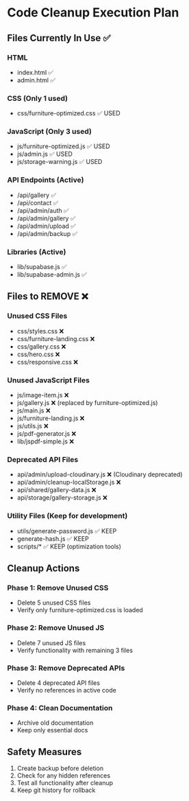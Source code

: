 # Code Cleanup Execution Plan

## Files Currently In Use ✅

### HTML

- index.html ✅
- admin.html ✅

### CSS (Only 1 used)

- css/furniture-optimized.css ✅ USED

### JavaScript (Only 3 used)

- js/furniture-optimized.js ✅ USED
- js/admin.js ✅ USED
- js/storage-warning.js ✅ USED

### API Endpoints (Active)

- /api/gallery ✅
- /api/contact ✅
- /api/admin/auth ✅
- /api/admin/gallery ✅
- /api/admin/upload ✅
- /api/admin/backup ✅

### Libraries (Active)

- lib/supabase.js ✅
- lib/supabase-admin.js ✅

## Files to REMOVE ❌

### Unused CSS Files

- css/styles.css ❌
- css/furniture-landing.css ❌
- css/gallery.css ❌
- css/hero.css ❌
- css/responsive.css ❌

### Unused JavaScript Files

- js/image-item.js ❌
- js/gallery.js ❌ (replaced by furniture-optimized.js)
- js/main.js ❌
- js/furniture-landing.js ❌
- js/utils.js ❌
- js/pdf-generator.js ❌
- lib/jspdf-simple.js ❌

### Deprecated API Files

- api/admin/upload-cloudinary.js ❌ (Cloudinary deprecated)
- api/admin/cleanup-localStorage.js ❌
- api/shared/gallery-data.js ❌
- api/storage/gallery-storage.js ❌

### Utility Files (Keep for development)

- utils/generate-password.js ✅ KEEP
- generate-hash.js ✅ KEEP
- scripts/\* ✅ KEEP (optimization tools)

## Cleanup Actions

### Phase 1: Remove Unused CSS

- Delete 5 unused CSS files
- Verify only furniture-optimized.css is loaded

### Phase 2: Remove Unused JS

- Delete 7 unused JS files
- Verify functionality with remaining 3 files

### Phase 3: Remove Deprecated APIs

- Delete 4 deprecated API files
- Verify no references in active code

### Phase 4: Clean Documentation

- Archive old documentation
- Keep only essential docs

## Safety Measures

1. Create backup before deletion
2. Check for any hidden references
3. Test all functionality after cleanup
4. Keep git history for rollback
